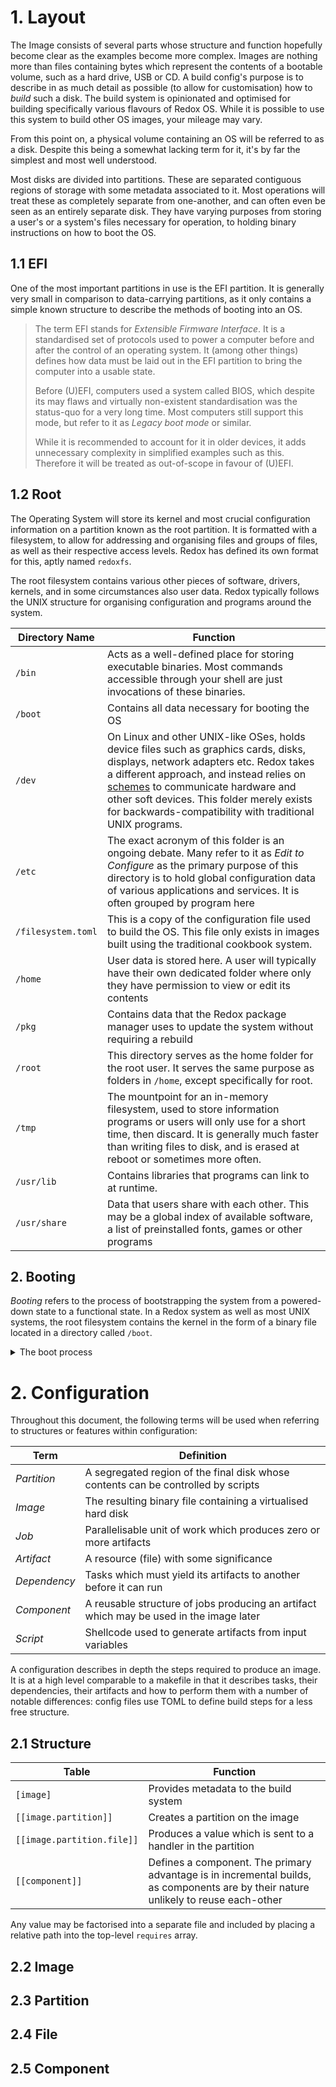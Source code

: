 # 1. Layout

The Image consists of several parts whose structure and function hopefully become clear as the examples become more
complex. Images are nothing more than files containing bytes which represent the contents of a bootable volume, such as
a hard drive, USB or CD. A build config's purpose is to describe in as much detail as possible (to allow for
customisation) how to _build_ such a disk. The build system is opinionated and optimised for building specifically
various flavours of Redox OS. While it is possible to use this system to build other OS images, your mileage may vary.

From this point on, a physical volume containing an OS will be referred to as a disk. Despite this being a somewhat
lacking term for it, it's by far the simplest and most well understood.

Most disks are divided into partitions. These are separated contiguous regions of storage with some metadata associated
to it. Most operations will treat these as completely separate from one-another, and can often even be seen as an
entirely separate disk. They have varying purposes from storing a user's or a system's files necessary for operation, to
holding binary instructions on how to boot the OS.

## 1.1 EFI

One of the most important partitions in use is the EFI partition. It is generally very small in comparison to
data-carrying partitions, as it only contains a simple known structure to describe the methods of booting into an OS.

> The term EFI stands for *Extensible Firmware Interface*. It is a standardised set of protocols used to power a
> computer before and after the control of an operating system. It (among other things) defines how data must be laid
> out in the EFI partition to bring the computer into a usable state.
>
> Before (U)EFI, computers used a system called BIOS, which despite its may flaws and virtually non-existent
> standardisation was the status-quo for a very long time. Most computers still support this mode, but refer to it as
> *Legacy boot mode* or similar.
>
> While it is recommended to account for it in older devices, it adds unnecessary complexity in simplified examples such
> as this. Therefore it will be treated as out-of-scope in favour of (U)EFI.

## 1.2 Root

The Operating System will store its kernel and most crucial configuration information on a partition known as the root
partition. It is formatted with a filesystem, to allow for addressing and organising files and groups of files, as well
as their respective access levels. Redox has defined its own format for this, aptly named `redoxfs`.

The root filesystem contains various other pieces of software, drivers, kernels, and in some circumstances also user
data. Redox typically follows the UNIX structure for organising configuration and programs around the system.

| Directory Name     | Function                                                                                                                                                                                                                                                                                                                              |
|--------------------|---------------------------------------------------------------------------------------------------------------------------------------------------------------------------------------------------------------------------------------------------------------------------------------------------------------------------------------|
| `/bin`             | Acts as a well-defined place for storing executable binaries. Most commands accessible through your shell are just invocations of these binaries.                                                                                                                                                                                     |
| `/boot`            | Contains all data necessary for booting the OS                                                                                                                                                                                                                                                                                        |
| `/dev`             | On Linux and other UNIX-like OSes, holds device files such as graphics cards, disks, displays, network adapters etc. Redox takes a different approach, and instead relies on [schemes](#scheme) to communicate hardware and other soft devices. This folder merely exists for backwards-compatibility with traditional UNIX programs. |
| `/etc`             | The exact acronym of this folder is an ongoing debate. Many refer to it as _Edit to Configure_ as the primary purpose of this directory is to hold global configuration data of various applications and services. It is often grouped by program here                                                                                |
| `/filesystem.toml` | This is a copy of the configuration file used to build the OS. This file only exists in images built using the traditional cookbook system.                                                                                                                                                                                           | 
| `/home`            | User data is stored here. A user will typically have their own dedicated folder where only they have permission to view or edit its contents                                                                                                                                                                                          |
| `/pkg`             | Contains data that the Redox package manager uses to update the system without requiring a rebuild                                                                                                                                                                                                                                    |
| `/root`            | This directory serves as the home folder for the root user. It serves the same purpose as folders in `/home`, except specifically for root.                                                                                                                                                                                           |
| `/tmp`             | The mountpoint for an in-memory filesystem, used to store information programs or users will only use for a short time, then discard. It is generally much faster than writing files to disk, and is erased at reboot or sometimes more often.                                                                                        |
| `/usr/lib`         | Contains libraries that programs can link to at runtime.                                                                                                                                                                                                                                                                              |  
| `/usr/share`       | Data that users share with each other. This may be a global index of available software, a list of preinstalled fonts, games or other programs                                                                                                                                                                                        |

## 2. Booting

_Booting_ refers to the process of bootstrapping the system from a powered-down state to a functional state. In a Redox
system as well as most UNIX systems, the root filesystem contains the kernel in the form of a binary file located in a
directory called `/boot`.

<details>
    <summary>The boot process</summary>

The boot process is often divided into several stages. Broadly the boot process can be described as follows:

1. Firmware Start - The motherboard's electronics trigger a CPU reset, effectively setting it back to fresh state. The
   UEFI system is loaded from ROM and begins running. It searches for available storage media which may contain the UEFI
   filesystem where firmware settings, upgrade files, bootloaders and various other things are stored. After a hardware
   check, UEFI will attempt to locate the bootloader to pass control to and switch to it.
2. Bootloader - A bootloader is a separate piece of firmware provided by the operating system used to initialise the
   boot process. Historically, the bootloader was constrained to the first sector of a floppy drive, a measly 512B of
   storage. It also had to contain a special 4-byte marker to indicate that it was a boot sector. The code required to
   locate the kernel of the operating system, load it and switch to it had be contained in this sector. Nowadays, UEFI
   makes this far simpler by foregoing bootloaders entirely - UEFI can load kernels directly.
3. Kernel start - Once the kernel is loaded, it begins initialising more complex hardware, such as drives, network cards
   and GPUs. The OS will typically use its own filesystem, so must bring the necessary systems into existence before
   being able to start any other system processes.
4. Chief among which is a task-management system responsible for managing services, daemons and various other user-space
   systems. A task dependency graph is interpreted based on available hardware and user configuration and brings the
   remaining processes into a functional state. At this point the exact completion of the boot process becomes unclear
   as services which may continue running into an active session may be necessary for a functional system. An example
   may be a graphical environment.

</details>

# 2. Configuration

Throughout this document, the following terms will be used when referring to structures or features within
configuration:

| Term         | Definition                                                                              |
|--------------|-----------------------------------------------------------------------------------------|
| _Partition_  | A segregated region of the final disk whose contents can be controlled by scripts       |
| _Image_      | The resulting binary file containing a virtualised hard disk                            |
| _Job_        | Parallelisable unit of work which produces zero or more artifacts                       |
| _Artifact_   | A resource (file) with some significance                                                | 
| _Dependency_ | Tasks which must yield its artifacts to another before it can run                       |
| _Component_  | A reusable structure of jobs producing an artifact which may be used in the image later |
| _Script_     | Shellcode used to generate artifacts from input variables                               |

A configuration describes in depth the steps required to produce an image. It is at a high level comparable to a
makefile in that it describes tasks, their dependencies, their artifacts and how to perform them with a number of
notable differences: config files use TOML to define build steps for a less free structure.

## 2.1 Structure

| Table                      | Function                                                                                                                            |
|----------------------------|-------------------------------------------------------------------------------------------------------------------------------------|
| `[image]`                  | Provides metadata to the build system                                                                                               |
| `[[image.partition]]`      | Creates a partition on the image                                                                                                    |
| `[[image.partition.file]]` | Produces a value which is sent to a handler in the partition                                                                        |
| `[[component]]`            | Defines a component. The primary advantage is in incremental builds, as components are by their nature unlikely to reuse each-other |

Any value may be factorised into a separate file and included by placing a relative path into the top-level `requires`
array.

## 2.2 Image

## 2.3 Partition

## 2.4 File

## 2.5 Component